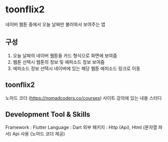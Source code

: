 # toonflix2

네이버 웹툰 중에서 오늘 날짜만 불러와서 보여주는 앱

## 구성
1. 오늘 날짜의 네이버 웹툰들 카드 형식으로 화면에 보여줌
2. 웹툰 선택시 웹툰의 정보 및 에피소드 정보 보여줌
3. 에피소드 정보 선택시 네이버에 있는 해당 웹툰 에피소드 링크로 이동

## toonflix2
노마드 코더 (https://nomadcoders.co/courses) 사이트 강의에 있는 내용 스터디

## Development Tool & Skills
Framework : Flutter
Language : Dart
외부 패키지 : Http (Api), Html (문자열 파서)
Api 사용 (노마드 코더 제공)
